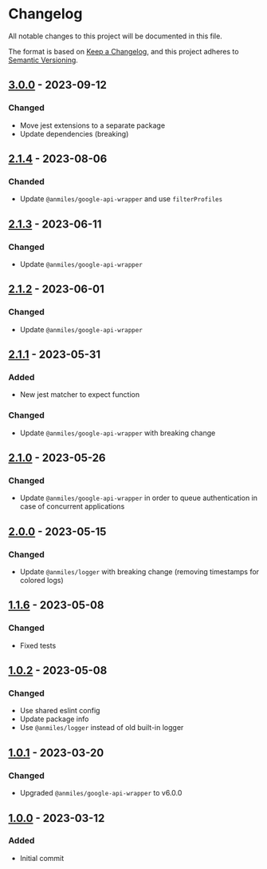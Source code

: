 # Changelog

All notable changes to this project will be documented in this file.

The format is based on [Keep a Changelog](https://keepachangelog.com/en/1.0.0/),
and this project adheres to [Semantic Versioning](https://semver.org/spec/v2.0.0.html).

## [3.0.0](../../tags/v3.0.0) - 2023-09-12
### Changed
- Move jest extensions to a separate package
- Update dependencies (breaking)

## [2.1.4](../../tags/v2.1.4) - 2023-08-06
### Chanded
- Update `@anmiles/google-api-wrapper` and use `filterProfiles`

## [2.1.3](../../tags/v2.1.3) - 2023-06-11
### Changed
- Update `@anmiles/google-api-wrapper`

## [2.1.2](../../tags/v5.1.1) - 2023-06-01
### Changed
- Update `@anmiles/google-api-wrapper`

## [2.1.1](../../tags/v2.1.1) - 2023-05-31
### Added
- New jest matcher to expect function
### Changed
- Update `@anmiles/google-api-wrapper` with breaking change

## [2.1.0](../../tags/v2.1.0) - 2023-05-26
### Changed
- Update `@anmiles/google-api-wrapper` in order to queue authentication in case of concurrent applications

## [2.0.0](../../tags/v2.0.0) - 2023-05-15
### Changed
- Update `@anmiles/logger` with breaking change (removing timestamps for colored logs)

## [1.1.6](../../tags/v1.1.6) - 2023-05-08
### Changed
- Fixed tests

## [1.0.2](../../tags/v1.0.2) - 2023-05-08
### Changed
- Use shared eslint config
- Update package info
- Use `@anmiles/logger` instead of old built-in logger

## [1.0.1](../../tags/v1.0.1) - 2023-03-20
### Changed
- Upgraded `@anmiles/google-api-wrapper` to v6.0.0

## [1.0.0](../../tags/v1.0.0) - 2023-03-12
### Added
- Initial commit
